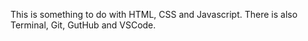 This is something to do with HTML, CSS and Javascript. There is also Terminal, Git, GutHub and VSCode.